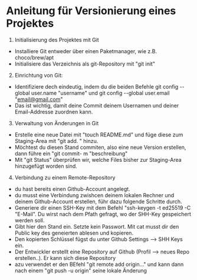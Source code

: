 # Anleitung für Versionierung eines Projektes
1. Initialisierung des Projektes mit Git
- Installiere Git entweder über einen Paketmanager, wie z.B. choco/brew/apt
- Initialisiere das Verzeichnis als git-Repository mit "git init"
2. Einrichtung von Git:
- Identifiziere dech eindeutig, indem du die beiden Befehle git config --global user.name "username" und git config --global user.email "email@gmail.com"
- Das ist wichtig, damit deine Commit deinem Usernamen und deiner Email-Addresse zuordnen kann.
3. Verwaltung von Änderungen in Git
- Erstelle eine neue Datei mit "touch README.md" und füge diese zum Staging-Area mit "git add. " hinzu.
- Möchtest du diesen Stand commiten, also eine neue Version erstellen, dann führe ein "git commit- m "beschreibung"
- Mit "git Status" überprüfen wir, welche Files bisher zur Staging-Area hinzugefügt worden sind.
4. Verbindung zu einem Remote-Repository
- du hast bereits einen Github-Account angelegt.
- du musst eine Verbindung zwishcen deinem lokalen Rechner und deinem Github-Account erstellen, führ dazu folgende Schritte durch.
- Generiere dir einen SSH-Key mit dem Befehl "ssh-keygen -t ed25519 -C "E-Mail". Du wirst nach dem Pfath gefragt, wo der SHH-Key gespeichert werden soll. 
- Gibt hier den Stand ein. Setzte kein Passwort. Mit cat musst dir den Public key des geneierten ablesen und kopieren.
- Den kopierten Schlüssel fügst du unter Github Settings --> SHH Keys ein. 
- Der Entwickler erstellt eine Repository auf Github (Profil --> neues Repo erstellen..). Er kann sich diese Repository 
- azu verwendet er den BEfehl "git remote add origin..." und kann dann nach einem "git push -u origin" seine lokale Änderung 

